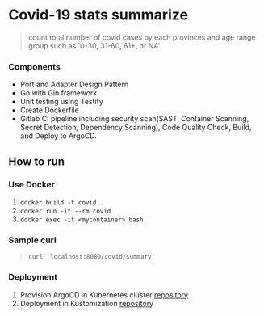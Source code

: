 # Covid-19 stats summarize

> count total number of covid cases by each provinces and age range group such as '0-30, 31-60, 61+, or NA'.

### Components
- Port and Adapter Design Pattern
- Go with Gin framework
- Unit testing using Testify
- Create Dockerfile
- Gitlab CI pipeline including security scan(SAST, Container Scanning, Secret Detection, Dependency Scanning), Code Quality Check, Build, and Deploy to ArgoCD.

## How to run
### Use Docker
1. ```docker build -t covid .```
2. ```docker run -it --rm covid```
3. ```docker exec -it <mycontainer> bash```

### Sample curl
> ```curl 'localhost:8080/covid/summary'```

### Deployment
1. Provision ArgoCD in Kubernetes cluster [repository](https://github.com/heissenberg303/argo-deployment)
2. Deployment in Kustomization [repository](https://github.com/heissenberg303/covid-app-kustomize)
